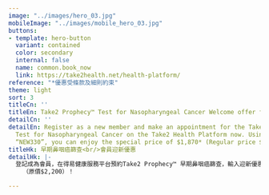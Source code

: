 ```yaml
---
image: "../images/hero_03.jpg"
mobileImage: "../images/mobile_hero_03.jpg"
buttons:
- template: hero-button
  variant: contained
  color: secondary
  internal: false
  name: common.book_now
  link: https://take2health.net/health-platform/
reference: "*優惠受條款及細則約束"
theme: light
sort: 3
titleCn: ''
titleEn: Take2 Prophecy™ Test for Nasopharyngeal Cancer Welcome offer for new members
detailCn: ''
detailEn: Register as a new member and make an appointment for the Take2 Prophecy™
  Test for Nasopharyngeal Cancer on the Take2 Health Platform now. Using promo code
  “NEW330”, you can enjoy the special price of $1,870* (Regular price $2,200)!
titleHk: 早期鼻咽癌篩查<br/>會員迎新優惠
detailHk: |-
  登記成為會員，在得易健康服務平台預約Take2 Prophecy™ 早期鼻咽癌篩查，輸入迎新優惠碼<strong>「NEW330」</strong>，即可享會員價$1,870*
    （原價$2,200）！

---
```

